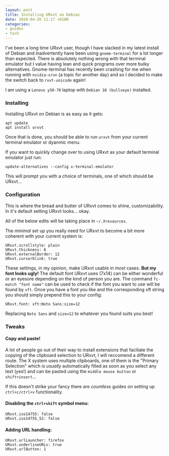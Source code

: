 ```yaml
---
layout: post
title: Installing URxvt on Debian
date: 2020-04-26 11:17 +0100
categories:
- guides
- tech
---
```

I've been a long time URxvt user, though I have slacked in my latest install of Debian and inadvertently have been using `gnome-terminal` for a lot longer than expected. There is absolutely nothing wrong with that terminal emulator but I value having lean and quick programs over more bulky alternatives. Gnome-terminal has recently been crashing for me when running with `nvidia-xrun` (a topic for another day) and so I decided to make the switch back to `rxvt-unicode` again!

I am using a `Lenovo y50-70` laptop with `Debian 10 (bullseye)` installed.

### Installing

Installing URxvt on Debian is as easy as it gets:  
```
apt update
apt install urxvt
```
Once that is done, you should be able to run `urxvt` from your current terminal emulator or dyanmic menu.

If you want to quickly change over to using URxvt as your default terminal emulator just run:  
```
update-alternatives --config x-terminal-emulator
```
This will prompt you with a choice of terminals, one of which should be URxvt...

### Configuration

This is where the bread and butter of URxvt comes to shine, customizability. In it's default setting URxvt looks... okay.

All of the below edits will be taking place in `~/.Xresources`.

The _minimal_ set up you really need for URxvt to become a bit more coherent with your current system is:  
```
URxvt.scrollstyle: plain
URxvt.thickness: 8
URxvt.externalBorder: 12
URxvt.cursorblink: true
```
These settings, in my opinion, make URxvt usable in _most_ cases. **But my font looks ugly!** The default font URxvt uses (7x14) can be either wonderful or an eyesore depending on the kind of person you are. The command `fc-match "font name"` can be used to check if the font you want to use will be found by `xft`. Once you have a font you like and the corresponding xft string you should simply prepend this to your config:
```
URxvt.font: xft:Noto Sans:size=12
```
Replacing `Noto Sans` and `size=12` to whatever you found suits you best!

### Tweaks

#### Copy and paste!  
A lot of people go out of their way to install extensions that faciliate the copying of the clipboard selection to URxvt, I will reccomend a different route. The X system uses multiple clipboards, one of them is the "Primary Selection" which is _usually_ automatically filled as soon as you select any text (yes!) and can be pasted using the `middle mouse button` or `shift+insert`...  

If this doesn't strike your fancy there are _countless_ guides on setting up `ctrl+c/ctrl+v` functionality.


#### Disabling the `ctrl+shift` symbol menu:
```
URxvt.iso14755: false
URxvt.iso14755_52: false
```

#### Adding URL handling:
```
URxvt.urlLauncher: firefox
URxvt.underlineURLs: true
URxvt.urlButton: 1
```